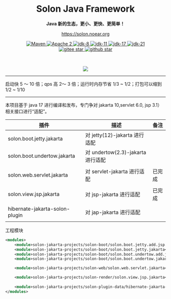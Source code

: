 <h1 align="center" style="text-align:center;">
Solon Java Framework
</h1>
<p align="center">
	<strong>Java 新的生态，更小、更快、更简单！</strong>
</p>
<p align="center">
	<a href="https://solon.noear.org/">https://solon.noear.org</a>
</p>

<p align="center">
    <a target="_blank" href="https://central.sonatype.com/search?q=org.noear%3Asolon-parent">
        <img src="https://img.shields.io/maven-central/v/org.noear/solon.svg?label=Maven%20Central" alt="Maven" />
    </a>
    <a target="_blank" href="https://www.apache.org/licenses/LICENSE-2.0.txt">
		<img src="https://img.shields.io/:License-Apache2-blue.svg" alt="Apache 2" />
	</a>
    <a target="_blank" href="https://www.oracle.com/java/technologies/javase/javase-jdk8-downloads.html">
		<img src="https://img.shields.io/badge/JDK-8-green.svg" alt="jdk-8" />
	</a>
    <a target="_blank" href="https://www.oracle.com/java/technologies/javase/jdk11-archive-downloads.html">
		<img src="https://img.shields.io/badge/JDK-11-green.svg" alt="jdk-11" />
	</a>
    <a target="_blank" href="https://www.oracle.com/java/technologies/javase/jdk17-archive-downloads.html">
		<img src="https://img.shields.io/badge/JDK-17-green.svg" alt="jdk-17" />
	</a>
    <a target="_blank" href="https://www.oracle.com/java/technologies/javase/jdk21-archive-downloads.html">
		<img src="https://img.shields.io/badge/JDK-21-green.svg" alt="jdk-21" />
	</a>
    <br />
    <a target="_blank" href='https://gitee.com/noear/solon/stargazers'>
		<img src='https://gitee.com/noear/solon/badge/star.svg' alt='gitee star'/>
	</a>
    <a target="_blank" href='https://github.com/noear/solon/stargazers'>
		<img src="https://img.shields.io/github/stars/noear/solon.svg?logo=github" alt="github star"/>
	</a>
</p>

<br/>
<p align="center">
	<a href="https://jq.qq.com/?_wv=1027&k=kjB5JNiC">
	<img src="https://img.shields.io/badge/QQ交流群-22200020-orange"/></a>
</p>

<hr />

启动快 5 ～ 10 倍；qps 高 2～ 3 倍；运行时内存节省 1/3 ~ 1/2；打包可以缩到 1/2 ~ 1/10

<hr />

本项目基于 java 17 进行编译和发布，专门争对 jakarta 10,servlet 6.0, jsp 3.1） 相关接口进行“适配”。

| 插件                              | 描述                           | 备注    |
|---------------------------------|------------------------------|-------|
| solon.boot.jetty.jakarta        | 对 jetty(12)-jakarta 进行适配     |       |
| solon.boot.undertow.jakarta     | 对 undertow(2.3)-jakarta 进行适配 |       |
|                                 |                              |       |
| solon.web.servlet.jakarta       | 对 servlet-jakarta 进行适配       | 已完成   |
|                                 |                              |       |
| solon.view.jsp.jakarta          | 对 jsp-jakarta 进行适配           | 已完成   |
|                                 |                              |       |
| hibernate-jakarta-solon-plugin  | 对 jap-jakarta 进行适配           |       |
|                                 |                              |       |

工程模块

```xml
<modules>
    <module>solon-jakarta-projects/solon-boot/solon.boot.jetty.add.jsp.jakarta</module>
    <module>solon-jakarta-projects/solon-boot/solon.boot.jetty.jakarta</module>
    <module>solon-jakarta-projects/solon-boot/solon.boot.undertow.add.jsp.jakarta</module>
    <module>solon-jakarta-projects/solon-boot/solon.boot.undertow.jakarta</module>

    <module>solon-jakarta-projects/solon-web/solon.web.servlet.jakarta</module>

    <module>solon-jakarta-projects/solon-render/solon.view.jsp.jakarta</module>
    
    <module>solon-jakarta-projects/solon-plugin-data/hibernate-jakarta-solon-plugin</module>
</modules>
```
